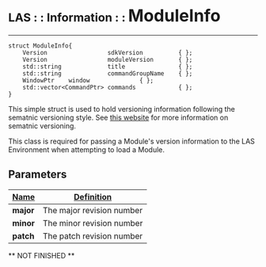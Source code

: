 # <span style="font-size:smaller;">LAS : : Information : : </span><span style="font-size:larger;">ModuleInfo</span>

***

```
struct ModuleInfo{
    Version                 sdkVersion          { };
    Version                 moduleVersion       { };
    std::string             title               { };
    std::string             commandGroupName    { };
    WindowPtr    window              { };
    std::vector<CommandPtr> commands            { };
}
```

This simple struct is used to hold versioning information following the sematnic versioning style. See [this website](https://semver.org/) for more information on sematnic versioning.


This class is required for passing a Module's version information to the LAS Environment when attempting to load a Module.

## Parameters
| <u>Name</u>       | <u>Definition</u>         |
| ----------------- | -------------             |
| **major**         | The major revision number |
| **minor**         | The minor revision number |
| **patch**         | The patch revision number |

** NOT FINISHED **
